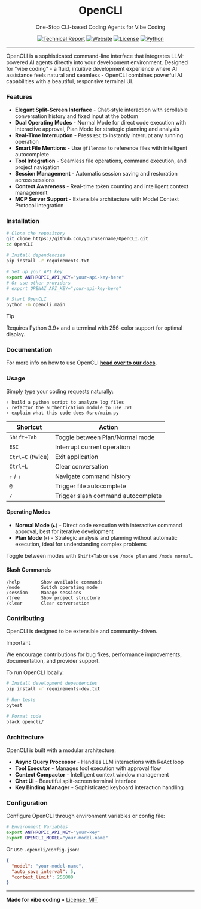 <p align="center">
  <h1 align="center">OpenCLI</h1>
</p>
<p align="center">One-Stop CLI-based Coding Agents for Vibe Coding</p>
<p align="center">
  <a href="#"><img alt="Technical Report" src="https://img.shields.io/badge/technical%20report-coming%20soon-blue?style=flat-square" /></a>
  <a href="#"><img alt="Website" src="https://img.shields.io/badge/website-coming%20soon-blue?style=flat-square" /></a>
  <a href="LICENSE"><img alt="License" src="https://img.shields.io/badge/license-MIT-green?style=flat-square" /></a>
  <a href="https://www.python.org/downloads/"><img alt="Python" src="https://img.shields.io/badge/python-3.9+-blue?style=flat-square" /></a>
</p>

---

OpenCLI is a sophisticated command-line interface that integrates LLM-powered AI agents directly into your development environment. Designed for "vibe coding" - a fluid, intuitive development experience where AI assistance feels natural and seamless - OpenCLI combines powerful AI capabilities with a beautiful, responsive terminal UI.

### Features

- **Elegant Split-Screen Interface** - Chat-style interaction with scrollable conversation history and fixed input at the bottom
- **Dual Operating Modes** - Normal Mode for direct code execution with interactive approval, Plan Mode for strategic planning and analysis
- **Real-Time Interruption** - Press `ESC` to instantly interrupt any running operation
- **Smart File Mentions** - Use `@filename` to reference files with intelligent autocomplete
- **Tool Integration** - Seamless file operations, command execution, and project navigation
- **Session Management** - Automatic session saving and restoration across sessions
- **Context Awareness** - Real-time token counting and intelligent context management
- **MCP Server Support** - Extensible architecture with Model Context Protocol integration

### Installation

```bash
# Clone the repository
git clone https://github.com/yourusername/OpenCLI.git
cd OpenCLI

# Install dependencies
pip install -r requirements.txt

# Set up your API key
export ANTHROPIC_API_KEY="your-api-key-here"
# Or use other providers
# export OPENAI_API_KEY="your-api-key-here"

# Start OpenCLI
python -m opencli.main
```

> [!TIP]
> Requires Python 3.9+ and a terminal with 256-color support for optimal display.

### Documentation

For more info on how to use OpenCLI [**head over to our docs**](./docs).

### Usage

Simply type your coding requests naturally:

```
› build a python script to analyze log files
› refactor the authentication module to use JWT
› explain what this code does @src/main.py
```

| Shortcut | Action |
|----------|--------|
| `Shift+Tab` | Toggle between Plan/Normal mode |
| `ESC` | Interrupt current operation |
| `Ctrl+C` (twice) | Exit application |
| `Ctrl+L` | Clear conversation |
| `↑` / `↓` | Navigate command history |
| `@` | Trigger file autocomplete |
| `/` | Trigger slash command autocomplete |

#### Operating Modes

- **Normal Mode** (`▶`) - Direct code execution with interactive command approval, best for iterative development
- **Plan Mode** (`⏸`) - Strategic analysis and planning without automatic execution, ideal for understanding complex problems

Toggle between modes with `Shift+Tab` or use `/mode plan` and `/mode normal`.

#### Slash Commands

```
/help        Show available commands
/mode        Switch operating mode
/session     Manage sessions
/tree        Show project structure
/clear       Clear conversation
```

### Contributing

OpenCLI is designed to be extensible and community-driven.

> [!IMPORTANT]
> We encourage contributions for bug fixes, performance improvements, documentation, and provider support.

To run OpenCLI locally:

```bash
# Install development dependencies
pip install -r requirements-dev.txt

# Run tests
pytest

# Format code
black opencli/
```

### Architecture

OpenCLI is built with a modular architecture:

- **Async Query Processor** - Handles LLM interactions with ReAct loop
- **Tool Executor** - Manages tool execution with approval flow
- **Context Compactor** - Intelligent context window management
- **Chat UI** - Beautiful split-screen terminal interface
- **Key Binding Manager** - Sophisticated keyboard interaction handling

### Configuration

Configure OpenCLI through environment variables or config file:

```bash
# Environment Variables
export ANTHROPIC_API_KEY="your-key"
export OPENCLI_MODEL="your-model-name"
```

Or use `.opencli/config.json`:

```json
{
  "model": "your-model-name",
  "auto_save_interval": 5,
  "context_limit": 256000
}
```

---

**Made for vibe coding** • [License: MIT](LICENSE)
